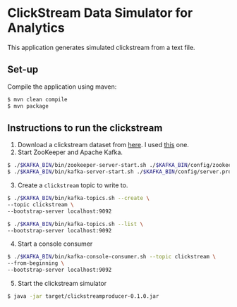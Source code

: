 # ClickStream Data Simulator for Analytics

This application generates simulated clickstream from a text file.

## Set-up

Compile the application using maven:

```sh
$ mvn clean compile
$ mvn package
```

## Instructions to run the clickstream
1. Download a clickstream dataset from [here](https://dumps.wikimedia.org/other/clickstream/). I used [this](https://dumps.wikimedia.org/other/clickstream/2020-08/clickstream-enwiki-2020-08.tsv.gz) one.
2. Start ZooKeeper and Apache Kafka.

```sh
$ ./$KAFKA_BIN/bin/zookeeper-server-start.sh ./$KAFKA_BIN/config/zookeeper.properties
$ ./$KAFKA_BIN/bin/kafka-server-start.sh ./$KAFKA_BIN/config/server.properties
```

3. Create a `clickstream` topic to write to.

```sh
$ ./$KAFKA_BIN/bin/kafka-topics.sh --create \
--topic clickstream \
--bootstrap-server localhost:9092

$ ./$KAFKA_BIN/bin/kafka-topics.sh --list \
--bootstrap-server localhost:9092
```

4. Start a console consumer

```sh
$ ./$KAFKA_BIN/bin/kafka-console-consumer.sh --topic clickstream \
--from-beginning \
--bootstrap-server localhost:9092
```

5. Start the clickstream simulator

```sh
$ java -jar target/clickstreamproducer-0.1.0.jar
```
